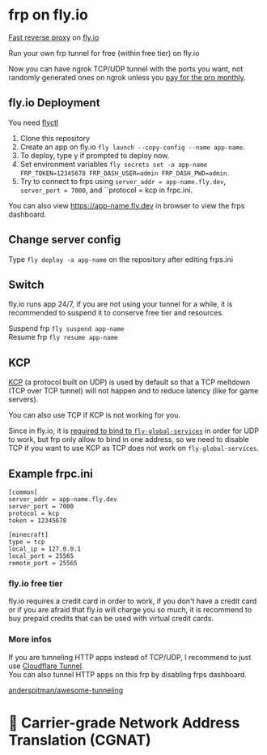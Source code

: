 # frp on fly.io
[Fast reverse proxy](https://github.com/fatedier/frp) on [fly.io](https://fly.io)

Run your own frp tunnel for free (within free tier) on fly.io

Now you can have ngrok TCP/UDP tunnel with the ports you want, not randomly generated ones on ngrok unless you [pay for the pro monthly](https://ngrok.com/pricing).

## fly.io Deployment
You need [flyctl](https://github.com/superfly/flyctl)

1. Clone this repository
2. Create an app on fly.io `fly launch --copy-config --name app-name`.
3. To deploy, type y if prompted to deploy now.
4. Set environment variables `fly secrets set -a app-name FRP_TOKEN=12345678 FRP_DASH_USER=admin FRP_DASH_PWD=admin`.
5. Try to connect to frps using `server_addr = app-name.fly.dev`, `server_port = 7000`, and ``protocol = kcp in frpc.ini.

You can also view https://app-name.fly.dev in browser to view the frps dashboard.

## Change server config
Type `fly deploy -a app-name` on the repository after editing frps.ini

## Switch
fly.io runs app 24/7, if you are not using your tunnel for a while, it is recommended to suspend it to conserve free tier and resources.

Suspend frp `fly suspend app-name`\
Resume frp `fly resume app-name`

## KCP
[KCP](https://github.com/skywind3000/kcp/blob/master/README.en.md) (a protocol built on UDP) is used by default so that a TCP meltdown (TCP over TCP tunnel) will not happen and to reduce latency (like for game servers).

You can also use TCP if KCP is not working for you.

Since in fly.io, it is [required to bind to `fly-global-services`](https://fly.io/docs/app-guides/udp-and-tcp/) in order for UDP to work, but frp only allow to bind in one address, so we need to disable TCP if you want to use KCP as TCP does not work on `fly-global-services`.

## Example frpc.ini
```
[common]
server_addr = app-name.fly.dev
server_port = 7000
protocol = kcp
token = 12345678

[minecraft]
type = tcp
local_ip = 127.0.0.1
local_port = 25565
remote_port = 25565
```

### fly.io free tier
fly.io requires a credit card in order to work, if you don't have a credit card or if you are afraid that fly.io will charge you so much, it is recommend to buy prepaid credits that can be used with virtual credit cards.

### More infos
If you are tunneling HTTP apps instead of TCP/UDP, I recommend to just use [Cloudflare Tunnel](https://www.cloudflare.com/products/tunnel/).\
You can also tunnel HTTP apps on this frp by disabling frps dashboard.

[anderspitman/awesome-tunneling](https://github.com/anderspitman/awesome-tunneling)

# 🖕 Carrier-grade Network Address Translation (CGNAT)
